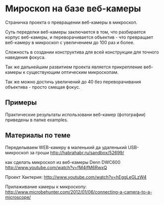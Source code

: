 Мироскоп на базе веб-камеры
===========================

Страничка проекта о превращении веб-камеры в микроскоп.


Суть переделки веб-камеры заключается в том, что разбирается корпус веб-камеры, 
и переворачивается объектив - что превращает веб-камеру в микроскоп с 
увеличением до 100 раз и более.

Сложность в создании конструктива для всей конструкции для точного наведения
фокуса.

Так же дальнейшим развитием проекта является прикрепление веб-камеры
к существующим оптическим микроскопам.


Так же можно достичь увеличений до 40 без переворачивания объектива - 
просто смещая фокус.


Примеры
-------

Практические результаты использовани веб-камер (фотографии) приведены в папке examples.




Материалы по теме
-----------------

Переделываем WEB-камеру в маленький да удаленький USB-микроскоп за гроши
http://habrahabr.ru/sandbox/52699/


как сделать микроскоп из веб-камеры Denn DWC600
http://www.youtube.com/watch?v=fM4jfM6RwxQ


Проект Хактерия:
http://www.youtube.com/watch?v=hEggLeGLzW4

Прилаживание камеры к микроскопу:
http://www.microbehunter.com/2012/01/06/connecting-a-camera-to-a-microscope/

